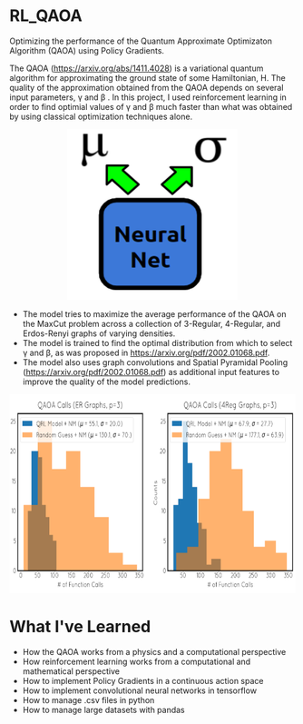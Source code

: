# RL_QAOA
Optimizing the performance of the Quantum Approximate Optimizaton Algorithm (QAOA) using Policy Gradients. 

The QAOA (https://arxiv.org/abs/1411.4028) is a variational quantum algorithm for approximating the ground state of some Hamiltonian, H. The quality of the approximation obtained from the QAOA depends on several input parameters, &gamma; and &beta; . In this project, I used reinforcement learning in order to find optimial values of &gamma; and &beta; much faster than what was obtained by using classical optimization techniques alone. 

<p align="center">
  <img width="300" height="300" src="images/RL_Model.PNG">
</p>

* The model tries to maximize the average performance of the QAOA on the MaxCut problem across a collection of 3-Regular, 4-Regular, and Erdos-Renyi graphs of varying densities.
* The model is trained to find the optimal distribution from which to select &gamma; and &beta;, as was proposed in https://arxiv.org/pdf/2002.01068.pdf. 
* The model also uses graph convolutions and Spatial Pyramidal Pooling (https://arxiv.org/pdf/2002.01068.pdf) as additional input features to improve the quality of the model predictions.

<p align="center">
  <img width="800" height="350" src="images/RL_Perf.PNG">
</p>

# What I've Learned
* How the QAOA works from a physics and a computational perspective
* How reinforcement learning works from a computational and mathematical perspective 
* How to implement Policy Gradients in a continuous action space
* How to implement convolutional neural networks in tensorflow
* How to manage .csv files in python
* How to manage large datasets with pandas
